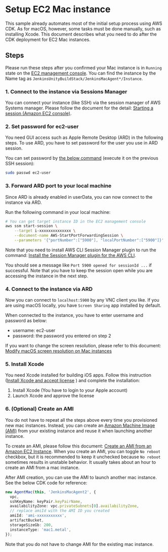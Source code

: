 # Setup EC2 Mac instance
This sample already automates most of the initial setup process using AWS CDK.
As for macOS, however, some tasks must be done manually, such as installing Xcode.
This document describes what you need to do after the CDK deployment for EC2 Mac instances.

## Steps
Please run these steps after you confirmed your Mac instance is in `Running` state on the [EC2 management console](https://console.aws.amazon.com/ec2/home). You can find the instance by the Name tag as `JenkinsUnityBuildStack/JenkinsMacAgent*/Instance`.

### 1. Connect to the instance via Sessions Manager
You can connect your instance (like SSH) via the session manager of AWS Systems manager. Please follow the document for the detail: [Starting a session (Amazon EC2 console)](https://docs.aws.amazon.com/systems-manager/latest/userguide/session-manager-working-with-sessions-start.html#start-ec2-console). 

### 2. Set password for ec2-user
You need GUI access such as Apple Remote Desktop (ARD) in the following steps. To use ARD, you have to set password for the user you use in ARD session.

You can set password by [the below command](https://docs.aws.amazon.com/AWSEC2/latest/UserGuide/ec2-mac-instances.html#connect-to-mac-instance) (execute it on the previous SSH session):

```sh
sudo passwd ec2-user
```

### 3. Forward ARD port to your local machine
Since ARD is already enabled in userData, you can now connect to the instance via ARD.

Run the following command in your local machine:

```sh
# You can get target instance ID in the EC2 management console
aws ssm start-session \
    --target i-xxxxxxxxxxxxxx \
    --document-name AWS-StartPortForwardingSession \
    --parameters '{"portNumber":["5900"], "localPortNumber":["5900"]}'
```

Note that you need to install AWS CLI Session Manager plugin to run the command: [Install the Session Manager plugin for the AWS CLI](https://docs.aws.amazon.com/systems-manager/latest/userguide/session-manager-working-with-install-plugin.html).

You should see a message like `Port 5900 opened for sessionId ...` if successful.
Note that you have to keep the session open while you are accessing the instance in the next step.

### 4. Connect to the instance via ARD
Now you can connect to `localhost:5900` by any VNC client you like. If you are using macOS locally, you have `Screen Sharing` app installed by default.

When connected to the instance, you have to enter username and password as below:

* username: ec2-user
* password: the password you entered on step 2

If you want to change the screen resolution, please refer to this document: [Modify macOS screen resolution on Mac instances](https://docs.aws.amazon.com/AWSEC2/latest/UserGuide/ec2-mac-instances.html#mac-screen-resolution)

### 5. Install Xcode
You need Xcode installed for building iOS apps. Follow this instruction ([Install Xcode and accept license](https://catalog.us-east-1.prod.workshops.aws/workshops/43e96ac6-6d4f-4d99-af97-3ac2a5987391/en-US/020-build-farms/060-labs-unity-mac/015-environment-and-ec2-mac/040-ec2-mac-setup/040-install-xcode-and-accept-license)
) and complete the installation:

1. Install Xcode (You have to login to your Apple account)
2. Launch Xcode and approve the license

### 6. (Optional) Create an AMI
You do not have to repeat all the steps above every time you provisioned new mac instances.
Instead, you can create an [Amazon Machine Image (AMI)](https://docs.aws.amazon.com/AWSEC2/latest/UserGuide/AMIs.html) from your existing instance and reuse it when launching another instance.

To create an AMI, please follow this document: [Create an AMI from an Amazon EC2 Instance](https://docs.aws.amazon.com/toolkit-for-visual-studio/latest/user-guide/tkv-create-ami-from-instance.html). When you create an AMI, you can toggle `No reboot` checkbox, but it is recommended to keep it unchecked because `No reboot` sometimes results in unstable behavior. It usually takes about an hour to create an AMI from a mac instance.

After AMI creation, you can use the AMI to launch another mac instance. See the below CDK code for reference:

```ts
new AgentMac(this, 'JenkinsMacAgent2', {
  vpc,
  sshKeyName: keyPair.keyPairName,
  availabilityZone: vpc.privateSubnets[0].availabilityZone,
  // replace amiId with the AMI ID you created
  amiId: 'ami-xxxxxxxxxxx',
  artifactBucket,
  storageSizeGb: 200,
  instanceType: 'mac1.metal',
});
```

Note that you do not have to change AMI for the existing mac instance.
